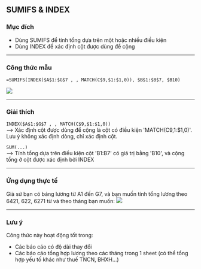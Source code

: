 ## SUMIFS & INDEX
### Mục đích
- Dùng SUMIFS để tính tổng dựa trên một hoặc nhiều điều kiện  
- Dùng INDEX để xác định cột được dùng để cộng

---

### Công thức mẫu
```excel
=SUMIFS(INDEX($A$1:$G$7 , , MATCH(C$9,$1:$1,0)), $B$1:$B$7, $B10)
```
![](https://github.com/minhtu162/ExcelLab/blob/main/Uploads/sumifs%26index1.png)

---

### Giải thích
`INDEX($A$1:$G$7 , , MATCH(C$9,$1:$1,0))`  
--> Xác định cột được dùng để cộng là cột có điều kiện 'MATCH(C$9,$1:$1,0)'. Lưu ý không xác định dòng, chỉ xác định cột.

`SUM(...)`   
--> Tính tổng dựa trên điều kiện cột 'B1:B7' có giá trị bằng 'B10', và cộng tổng ở cột được xác định bởi INDEX

---

### Ứng dụng thực tế
Giả sử bạn có bảng lương từ A1 đến G7, và bạn muốn tính tổng lương theo 6421, 622, 6271 từ và theo tháng bạn muốn:
![](https://github.com/minhtu162/ExcelLab/blob/main/Uploads/sumifs%26index1.png)

---

### Lưu ý
Công thức này hoạt động tốt trong:
- Các báo cáo có độ dài thay đổi
- Các báo cáo tổng hợp lương theo các tháng trong 1 sheet (có thể tổng hợp yếu tố khác như thuế TNCN, BHXH...)
